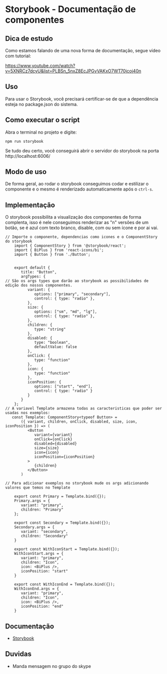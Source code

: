 

# Storybook - Documentação de componentes

## Dica de estudo 
Como estamos falando de uma nova forma de documentação, segue vídeo com tutorial: 

https://www.youtube.com/watch?v=5XNRCz7dcyU&list=PLBSn_5nxZ8EcJPGvVAKxO7WT70jcoj40n


## Uso

Para usar o Storybook, você precisará certificar-se de que a dependência esteja no package.json do sistema.

 
Como executar o script
---

Abra o terminal no projeto e digite:

```
npm run storybook
```

Se tudo deu certo, você conseguirá abrir o servidor do storybook na porta http://localhost:6006/ 


 ## Modo de uso
 
De forma geral, ao rodar o storybook conseguimos codar e estilizar o componente e o mesmo é renderizado automaticamente após o ```ctrl-s```.

 ## Implementação
 
O storybook possibilita a visualização dos componentes de forma complenta, isso é nele conseguimos renderizar as "n" versões de um botão, se é azul com texto branco, disable, com ou sem ícone e por ai vai.

 
```
// Importe o componente, dependencias como icones e o ComponentStory do storybook
    import { ComponentStory } from '@storybook/react';
    import { BiPlus } from 'react-icons/bi';
    import { Button } from './Button';
    
    
    export default {
       title: "Button",
       argTypes: {      
// São os args types que darão ao storybook as possibilidades de edição dos nossos componentes.
          variant: {
             options: ["primary", "secondary"],
             control: { type: "radio" },
          },
          size: {
             options: ["sm", "md", "lg"],
             control: { type: "radio" },
          },
          children: {
             type: "string"
          },
          disabled: {
             type: "boolean",
             defaultValue: false
          },
          onClick: {
             type: "function"
          },
          icon: {
             type: "function"
          },
          iconPosition: {
             options: ["start", "end"],
             control: { type: "radio" }
          }
       }
    };
// A variavel Template armazena todas as caracteristicas que poder ser usadas nos exemplos:
   const Template: ComponentStory<typeof Button> =
       ({ variant, children, onClick, disabled, size, icon, iconPosition }) => (
          <Button
             variant={variant}
             onClick={onClick}
             disabled={disabled}
             size={size}
             icon={icon}
             iconPosition={iconPosition}
          >
             {children}
          </Button>
       )
 
// Para adicionar exemplos no storybook mude os args adicionando valores que temos no Template
    
    export const Primary = Template.bind({});
    Primary.args = {
       variant: "primary",
       children: "Primary"
    };
    
    export const Secondary = Template.bind({});
    Secondary.args = {
       variant: "secondary",
       children: "Secondary"
    }
    
    export const WithIconStart = Template.bind({});
    WithIconStart.args = {
       variant: "primary",
       children: "Icon",
       icon: <BiPlus />,
       iconPosition: "start"
    }
    
    export const WithIconEnd = Template.bind({});
    WithIconEnd.args = {
       variant: "primary",
       children: "Icon",
       icon: <BiPlus />,
       iconPosition: "end"
    }

```

## Documentação

-   [Storybook](https://storybook.js.org/) 

## Duvidas

-   Manda mensagem no grupo do skype
